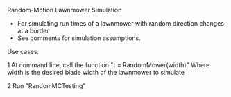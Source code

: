 Random-Motion Lawnmower Simulation
 - For simulating run times of a lawnmower 
   with random direction changes at a border
 - See comments for simulation assumptions.

   
Use cases:

1 At command line, call the function "t = RandomMower(width)" 
   Where width is the desired blade width of the lawnmower to simulate

2 Run "RandomMCTesting"